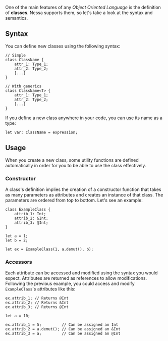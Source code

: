 One of the main features of any *Object Oriented Language* is the definition of **classes**. Nessa supports them, so let's take
a look at the syntax and semantics.

## Syntax

You can define new classes using the following syntax:

```
// Simple
class ClassName {
    attr_1: Type_1;
    attr_2: Type_2;
    [...]
}

// With generics
class ClassName<T> {
    attr_1: Type_1;
    attr_2: Type_2;
    [...]
}
```

If you define a new class anywhere in your code, you can use its name as a type:

```
let var: ClassName = expression;
```

## Usage

When you create a new class, some utility functions are defined automatically in order for you to be able to use the class effectively.

### Constructor

A class's definition implies the creation of a constructor function that takes as many parameters as attributes and creates an instance of that class.
The parameters are ordered from top to bottom. Let's see an example:

```
class ExampleClass {
    attrib_1: Int;
    attrib_2: &Int;
    attrib_3: @Int;
}

let a = 1;
let b = 2;

let ex = ExampleClass(1, a.demut(), b);
```

### Accessors

Each attribute can be accessed and modified using the syntax you would expect. Attributes are returned as references to allow modifications. 
Following the previous example, you could access and modify `ExampleClass`'s attributes like this:

```
ex.attrib_1; // Returns @Int
ex.attrib_2; // Returns &Int
ex.attrib_3; // Returns @Int

let a = 10;

ex.attrib_1 = 5;         // Can be assigned an Int
ex.attrib_2 = a.demut(); // Can be assigned an &Int
ex.attrib_3 = a;         // Can be assigned an @Int
```